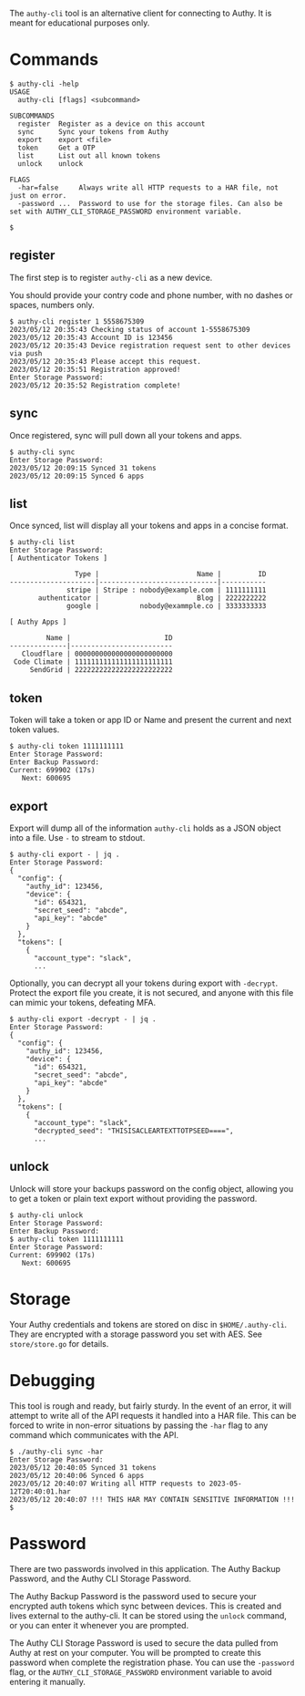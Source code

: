 The `authy-cli` tool is an alternative client for connecting to Authy.  It is meant for educational purposes only.

# Commands

```
$ authy-cli -help
USAGE
  authy-cli [flags] <subcommand>

SUBCOMMANDS
  register  Register as a device on this account
  sync      Sync your tokens from Authy
  export    export <file>
  token     Get a OTP
  list      List out all known tokens
  unlock    unlock

FLAGS
  -har=false     Always write all HTTP requests to a HAR file, not just on error.
  -password ...  Password to use for the storage files. Can also be set with AUTHY_CLI_STORAGE_PASSWORD environment variable.

$
```

## register

The first step is to register `authy-cli` as a new device.

You should provide your contry code and phone number, with no dashes or spaces, numbers only.

```
$ authy-cli register 1 5558675309
2023/05/12 20:35:43 Checking status of account 1-5558675309
2023/05/12 20:35:43 Account ID is 123456
2023/05/12 20:35:43 Device registration request sent to other devices via push
2023/05/12 20:35:43 Please accept this request.
2023/05/12 20:35:51 Registration approved!
Enter Storage Password:
2023/05/12 20:35:52 Registration complete!
```


## sync

Once registered, sync will pull down all your tokens and apps.

```
$ authy-cli sync
Enter Storage Password:
2023/05/12 20:09:15 Synced 31 tokens
2023/05/12 20:09:15 Synced 6 apps
```

## list

Once synced, list will display all your tokens and apps in a concise format.

```
$ authy-cli list
Enter Storage Password:
[ Authenticator Tokens ]

                Type |                        Name |         ID
---------------------|-----------------------------|-----------
              stripe | Stripe : nobody@example.com | 1111111111
       authenticator |                        Blog | 2222222222
              google |          nobody@exammple.co | 3333333333

[ Authy Apps ]

         Name |                       ID
--------------|-------------------------
   Cloudflare | 000000000000000000000000
 Code Climate | 111111111111111111111111
     SendGrid | 222222222222222222222222
```

## token

Token will take a token or app ID or Name and present the current and next token values.

```
$ authy-cli token 1111111111
Enter Storage Password:
Enter Backup Password:
Current: 699902 (17s)
   Next: 600695
```

## export

Export will dump all of the information `authy-cli` holds as a JSON object into a file.  Use `-` to stream to stdout.

```
$ authy-cli export - | jq .
Enter Storage Password:
{
  "config": {
    "authy_id": 123456,
    "device": {
      "id": 654321,
      "secret_seed": "abcde",
      "api_key": "abcde"
    }
  },
  "tokens": [
    {
      "account_type": "slack",
      ...
```

Optionally, you can decrypt all your tokens during export with `-decrypt`.  Protect the export file you create, it is not secured, and anyone with this file can mimic your tokens, defeating MFA.

```
$ authy-cli export -decrypt - | jq .
Enter Storage Password:
{
  "config": {
    "authy_id": 123456,
    "device": {
      "id": 654321,
      "secret_seed": "abcde",
      "api_key": "abcde"
    }
  },
  "tokens": [
    {
      "account_type": "slack",
      "decrypted_seed": "THISISACLEARTEXTTOTPSEED====",
      ...
```

## unlock

Unlock will store your backups password on the config object, allowing you to get a token or plain text export without providing the password.

```
$ authy-cli unlock
Enter Storage Password:
Enter Backup Password:
$ authy-cli token 1111111111
Enter Storage Password:
Current: 699902 (17s)
   Next: 600695
```

# Storage

Your Authy credentials and tokens are stored on disc in `$HOME/.authy-cli`.  They are encrypted with a storage password you set with AES.  See `store/store.go` for details.

# Debugging

This tool is rough and ready, but fairly sturdy.  In the event of an error, it will attempt to write all of the API requests it handled into a HAR file.  This can be forced to write in non-error situations by passing the `-har` flag to any command which communicates with the API.

```
$ ./authy-cli sync -har
Enter Storage Password:
2023/05/12 20:40:05 Synced 31 tokens
2023/05/12 20:40:06 Synced 6 apps
2023/05/12 20:40:07 Writing all HTTP requests to 2023-05-12T20:40:01.har
2023/05/12 20:40:07 !!! THIS HAR MAY CONTAIN SENSITIVE INFORMATION !!!
$
```

# Password

There are two passwords involved in this application.  The Authy Backup Password, and the Authy CLI Storage Password.

The Authy Backup Password is the password used to secure your encrypted auth tokens which sync between devices.  This is created and lives external to the authy-cli.  It can be stored using the `unlock` command, or you can enter it whenever you are prompted.

The Authy CLI Storage Password is used to secure the data pulled from Authy at rest on your computer.  You will be prompted to create this password when complete the registration phase.  You can use the `-password` flag, or the `AUTHY_CLI_STORAGE_PASSWORD` environment variable to avoid entering it manually.


